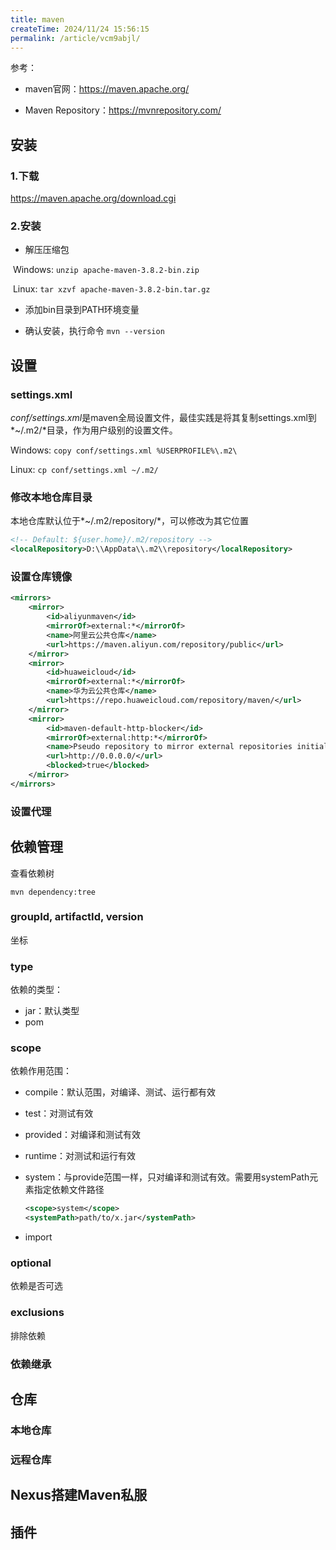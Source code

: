 ```yaml
---
title: maven
createTime: 2024/11/24 15:56:15
permalink: /article/vcm9abjl/
---
```

参考：

- maven官网：https://maven.apache.org/

- Maven Repository：https://mvnrepository.com/

## 安装

### 1.下载

https://maven.apache.org/download.cgi

### 2.安装

- 解压压缩包

​	Windows: `unzip apache-maven-3.8.2-bin.zip`

​	Linux: `tar xzvf apache-maven-3.8.2-bin.tar.gz`

- 添加bin目录到PATH环境变量

- 确认安装，执行命令 `mvn --version`

## 设置

### settings.xml

*conf/settings.xml*是maven全局设置文件，最佳实践是将其复制settings.xml到*~/.m2/*目录，作为用户级别的设置文件。

Windows: `copy conf/settings.xml %USERPROFILE%\.m2\`

Linux: `cp conf/settings.xml ~/.m2/`

### 修改本地仓库目录

本地仓库默认位于*~/.m2/repository/*，可以修改为其它位置

```xml
<!-- Default: ${user.home}/.m2/repository -->
<localRepository>D:\\AppData\\.m2\\repository</localRepository>
```

### 设置仓库镜像

```xml
<mirrors>    
    <mirror>
        <id>aliyunmaven</id>
        <mirrorOf>external:*</mirrorOf>
        <name>阿里云公共仓库</name>
        <url>https://maven.aliyun.com/repository/public</url>
    </mirror>
    <mirror>
        <id>huaweicloud</id>
        <mirrorOf>external:*</mirrorOf>
        <name>华为云公共仓库</name>
        <url>https://repo.huaweicloud.com/repository/maven/</url>
    </mirror>
    <mirror>
        <id>maven-default-http-blocker</id>
        <mirrorOf>external:http:*</mirrorOf>
        <name>Pseudo repository to mirror external repositories initially using HTTP.</name>
        <url>http://0.0.0.0/</url>
        <blocked>true</blocked>
    </mirror>
</mirrors>
```

### 设置代理

## 依赖管理

查看依赖树

`mvn dependency:tree`

### groupId, artifactId, version

坐标

### type

依赖的类型：

+ jar：默认类型
+ pom

### scope

依赖作用范围：

+ compile：默认范围，对编译、测试、运行都有效

+ test：对测试有效

+ provided：对编译和测试有效

+ runtime：对测试和运行有效

+ system：与provide范围一样，只对编译和测试有效。需要用systemPath元素指定依赖文件路径 

  ```xml
  <scope>system</scope>
  <systemPath>path/to/x.jar</systemPath>
  ```
+ import


### optional

依赖是否可选

### exclusions

排除依赖

### 依赖继承

## 仓库

### 本地仓库

### 远程仓库



## Nexus搭建Maven私服



## 插件


